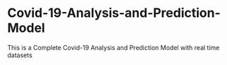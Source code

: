# Covid-19-Analysis-and-Prediction-Model
This is a Complete Covid-19 Analysis and Prediction Model with real time datasets
